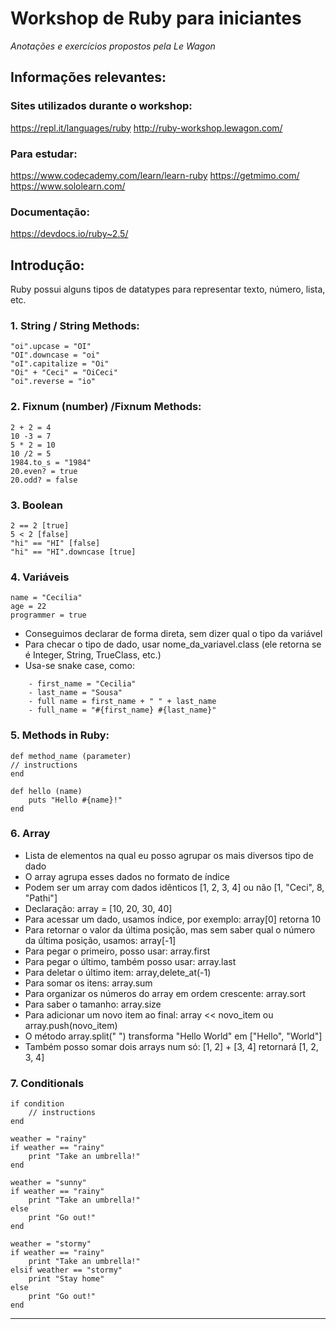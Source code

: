 # Workshop de Ruby para iniciantes
*Anotações e exercícios propostos pela Le Wagon*

## Informações relevantes:

### Sites utilizados durante o workshop:
https://repl.it/languages/ruby
http://ruby-workshop.lewagon.com/

### Para estudar:
https://www.codecademy.com/learn/learn-ruby
https://getmimo.com/
https://www.sololearn.com/

### Documentação:
https://devdocs.io/ruby~2.5/

## Introdução: 

Ruby possui alguns tipos de datatypes para representar texto, número, lista, etc.

### 1. String / String Methods:

```
"oi".upcase = "OI"
"OI".downcase = "oi"
"oI".capitalize = "Oi"
"Oi" + "Ceci" = "OiCeci"
"oi".reverse = "io"
```

### 2. Fixnum (number) /Fixnum Methods:

```
2 + 2 = 4
10 -3 = 7
5 * 2 = 10
10 /2 = 5
1984.to_s = "1984"
20.even? = true
20.odd? = false
```

### 3. Boolean

```
2 == 2 [true]
5 < 2 [false]
"hi" == "HI" [false]
"hi" == "HI".downcase [true]
```

### 4. Variáveis

```
name = "Cecilia"
age = 22
programmer = true
```

- Conseguimos declarar de forma direta, sem dizer qual o tipo da variável
- Para checar o tipo de dado, usar nome_da_variavel.class (ele retorna se é Integer, String, TrueClass, etc.)
- Usa-se snake case, como:

```
	- first_name = "Cecilia"
	- last_name = "Sousa"
	- full name = first_name + " " + last_name
	- full_name = "#{first_name} #{last_name}"
```

### 5. Methods in Ruby:

```
def method_name (parameter)
// instructions
end

def hello (name)
	puts "Hello #{name}!"
end
```

### 6. Array

- Lista de elementos na qual eu posso agrupar os mais diversos tipo de dado
- O array agrupa esses dados no formato de índice
- Podem ser um array com dados idênticos [1, 2, 3, 4] ou não [1, "Ceci", 8, "Pathi"]
- Declaração: array = [10, 20, 30, 40]
- Para acessar um dado, usamos índice, por exemplo: array[0] retorna 10
- Para retornar o valor da última posição, mas sem saber qual o número da última posição, usamos: array[-1]
- Para pegar o primeiro, posso usar: array.first
- Para pegar o último, também posso usar: array.last
- Para deletar o último item: array,delete_at(-1)
- Para somar os itens: array.sum
- Para organizar os números do array em ordem crescente: array.sort
- Para saber o tamanho: array.size
- Para adicionar um novo item ao final: array << novo_item ou array.push(novo_item)
- O método array.split(" ") transforma "Hello World" em ["Hello", "World"]
- Também posso somar dois arrays num só: [1, 2] + [3, 4] retornará [1, 2, 3, 4]

### 7. Conditionals

```
if condition
	// instructions
end

weather = "rainy"
if weather == "rainy"
	print "Take an umbrella!"
end

weather = "sunny"
if weather == "rainy"
	print "Take an umbrella!"
else
	print "Go out!"
end

weather = "stormy"
if weather == "rainy"
	print "Take an umbrella!"
elsif weather == "stormy"
	print "Stay home"
else 
	print "Go out!"
end
```

---
